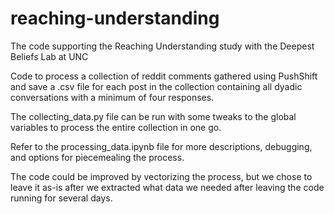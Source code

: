 # reaching-understanding
The code supporting the Reaching Understanding study with the Deepest Beliefs Lab at UNC

Code to process a collection of reddit comments gathered using PushShift and save a .csv file for each post in the collection containing all dyadic conversations with a minimum of four responses. 

The collecting_data.py file can be run with some tweaks to the global variables to process the entire collection in one go.

Refer to the processing_data.ipynb file for more descriptions, debugging, and options for piecemealing the process.

The code could be improved by vectorizing the process, but we chose to leave it as-is after we extracted what data we needed after leaving the code running for several days.
